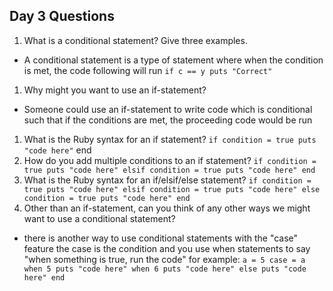 ## Day 3 Questions

1. What is a conditional statement? Give three examples.
* A conditional statement is a type of statement where when the condition is
met, the code following will run
`if c == y
  puts "Correct"`

1. Why might you want to use an if-statement?
* Someone could use an if-statement to write code which is conditional such that if the conditions are met, the proceeding code would be run
1. What is the Ruby syntax for an if statement?
`if condition = true
  puts "code here"`
end
1. How do you add multiple conditions to an if statement?
`if condition = true
  puts "code here"
elsif condition = true
  puts "code here"
end`
1. What is the Ruby syntax for an if/elsif/else statement?
`if condition = true
  puts "code here"
elsif condition = true
  puts "code here"
else condition = true
  puts "code here"
end`
1. Other than an if-statement, can you think of any other ways we might want to use a conditional statement?
* there is another way to use conditional statements with the "case" feature the case is the condition and you use when statements to say "when something is true, run the code" for example:
`a = 5
case = a
when 5
  puts "code here"
when 6
  puts "code here"
else
  puts "code here"
end`
